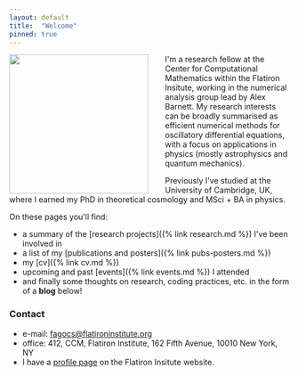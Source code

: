```yaml
---
layout: default
title:  "Welcome"
pinned: true
---
```


<img src="{{site.baseurl}}/images/profile.jpg" height="250" style="float:left;margin-right:30px" >

I'm a research fellow at the Center for Computational Mathematics within the Flatiron Insitute, working in the numerical analysis group lead by Alex Barnett. My research interests can be broadly summarised as efficient numerical methods for oscillatory differential equations, with a focus on applications in physics (mostly astrophysics and quantum mechanics). 

Previously I've studied at the University of Cambridge, UK, where I earned my PhD in theoretical cosmology and MSci + BA in physics.

On these pages you'll find:

- a summary of the [research projects]({% link research.md %}) I've been
  involved in
- a list of my [publications and posters]({% link pubs-posters.md %})
- my [cv]({% link cv.md %})
- upcoming and past [events]({% link events.md %}) I attended
- and finally some thoughts on research, coding practices, etc. in the form of a
  **blog** below!

### Contact

- e-mail: fagocs@flatironinstitute.org
- office: 412, CCM, Flatiron Institute, 162 Fifth Avenue, 10010 New York, NY
- I have a [profile page](https://www.simonsfoundation.org/people/fruzsina-agocs/) on the Flatiron Insitute website.

